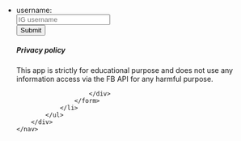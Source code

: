 <html lang="en">
<head>
	<meta charset="UTF-8">
	<title>Instagram auth app</title>
	<link rel="stylesheet" href="https://maxcdn.bootstrapcdn.com/bootstrap/3.3.7/css/bootstrap.min.css"
				integrity="sha384-BVYiiSIFeK1dGmJRAkycuHAHRg32OmUcww7on3RYdg4Va+PmSTsz/K68vbdEjh4u" crossorigin="anonymous">
<link rel="stylesheet" href="./index.css">
</head>
<body>
<div class="container">
	<nav class="navbar navbar-default">
		<div class="container-fluid">			
			<ul class="nav navbar-nav navbar-right">
				<li>
					<form action="/login" class="form-inline">
						<label for="username">username:</label><br>
						<input type="text" id="username" name="username" placeholder="IG username"><br>
						<button type="submit">Submit</button>
						<div>
						<h5>Privacy policy</h5>
						This app is strictly for educational purpose and does not use any 
						information access via the FB API for any harmful purpose.
											
						</div>
					</form>					  					
				</li>
			</ul>
		</div>
	</nav>
</div>
</body>
</html>
